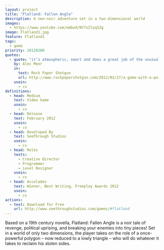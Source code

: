```yaml
---
layout: project
title: "Flatland: Fallen Angle"
description: A neo-noir adventure set in a two-dimensional world
images:
  - https://www.youtube.com/embed/NY7sIlyq5Zg
image: Flatland1.jpg
feature: Flatland1
tags:
  - game
priority: 20120200
quotes:
  - quote: "it’s atmospheric, smart and does a great job of the unusual melange of simple line-art, breathless Pac Man-esque outrunning of foes and a doomy, nuanced narrative."
    by: Alec Meer
    in:
      text: Rock Paper Shotgun
      url: http://www.rockpapershotgun.com/2012/02/27/a-game-with-a-point-flatland-fallen-angle/
    usein:
      - cv
definitions:
  - head: Medium
    text: Video Game
    usein:
      - cv
  - head: Release
    text: February 2012
    usein:
      - cv
  - head: Developed By
    text: SeeThrough Studios
    usein:
      - cv
  - head: Roles
    texts:
      - Creative Director
      - Programmer
      - Level Designer
    usein:
      - cv
  - head: Accolades
    text: Winner, Best Writing, Freeplay Awards 2012
    usein:
      - cv
actions:
  - text: Download for Free
    url: http://www.seethroughstudios.com/games/#flatland
---
```

Based on a 19th century novella, Flatland: Fallen Angle is a noir tale of revenge, political uprising, and breaking your enemies into tiny pieces! Set in a world of only two dimensions, the player takes on the role of a once-powerful polygon – now reduced to a lowly triangle – who will do whatever it takes to reclaim his stolen sides.
